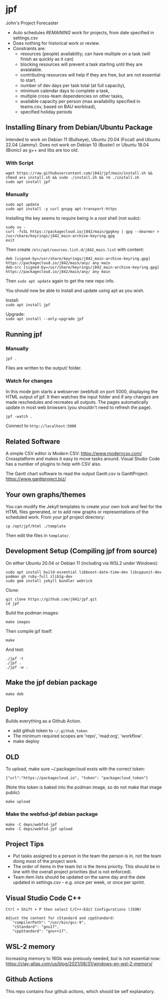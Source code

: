 # jpf

John's Project Forecaster

- Auto schedules *REMAINING* work for projects, from date specified in settings.csv
- Does nothing for historical work or review.
- Constraints are:
   - resources (people) availability; can have multiple on a task (will finish as quickly as it can)
   - blocking resources will prevent a task starting until they are avaialable.
   - contributing resources will help if they are free, but are not essential to start.
   - number of dev days per task total (at full capacity),
   - minimum calendar days to complete a task,
   - multiple cross-team dependencies on other tasks,
   - available capacity per person (max availability specified in teams.csv, based on BAU workload),
   - specified holiday periods

## Installing Binary from Debian/Ubuntu Package


Intended to work on Debian 11 (Bullseye), Ubuntu 20.04 (Focal) and Ubuntu 22.04 (Jammy). Does not work on Debian 10 (Buster) or Ubuntu 18.04 (Bionic) as g++ and libs are too old.

### With Script

```
wget https://raw.githubusercontent.com/j842/jpf/main/install.sh && chmod a+x install.sh && sudo ./install.sh && rm ./install.sh
sudo apt install jpf
```

### Manually

```
sudo apt update
sudo apt install -y curl gnupg apt-transport-https
```

Installing the key seems to require being in a root shell (not sudo):
```
sudo su -
curl -fsSL https://packagecloud.io/j842/main/gpgkey | gpg --dearmor > /usr/share/keyrings/j842_main-archive-keyring.gpg
exit
```

Then create `/etc/apt/sources.list.d/j842_main.list` with content:
```
deb [signed-by=/usr/share/keyrings/j842_main-archive-keyring.gpg] https://packagecloud.io/j842/main/any/ any main
deb-src [signed-by=/usr/share/keyrings/j842_main-archive-keyring.gpg] https://packagecloud.io/j842/main/any/ any main
```
Then `sudo apt update` again to get the new repo info.

You should now be able to install and update using apt as you wish.  
  
Install:  
`sudo apt install jpf`  
  
Upgrade:  
`sudo apt install --only-upgrade jpf`



## Running jpf

### Manually

`jpf .`

Files are written to the output/ folder.

### Watch for changes

In this mode jpm starts a webserver (webfsd) on port 5000, displaying the HTML output of jpf. 
It then watches the input folder and if any changes are made reschedules and recreates all outputs.
The pages automatically update in most web browsers (you shouldn't need to refresh the page).

```
jpf -watch .
```

Connect to `http://localhost:5000`

## Related Software

A simple CSV editor is Modern CSV:  https://www.moderncsv.com/
Crossplatform and makes it easy to move tasks around. Visual Studio
Code has a number of plugins to help with CSV also.

The Gantt chart software to read the output Gantt.csv is GanttProject:
https://www.ganttproject.biz/


## Your own graphs/themes

You can modify the Jekyll templates to create your own look and feel for the HTML files generated, or to add new graphs or representations of the scheduled work. From your jpf project directory:

```
cp /opt/jpf/html ./template
```

Then edit the files in `template/`.

## Development Setup (Compiling jpf from source)

On either Ubuntu 20.04 or Debian 11 (including via WSL2 under Windows):
```
sudo apt install build-essential libboost-date-time-dev libcppunit-dev podman gh ruby-full zlib1g-dev
sudo gem install jekyll bundler webrick
```

Clone:
```
git clone https://github.com/j842/jpf.git
cd jpf
```

Build the podman images:
```
make images
```

Then compile jpf itself:
```
make
```
And test:

```
./jpf -t
./jpf .
./jpf -w .
```

## Make the jpf debian package
```
make deb
```


## Deploy

Builds everything as a Github Action.

- add github token to `~/.github_token`
- The minimum required scopes are 'repo', 'read:org', 'workflow'.
- make deploy


## OLD


To upload, make sure ~/.packagecloud exsts with the correct token:
```
{"url":"https://packagecloud.io", "token": "packagecloud_token"}
```
(Note this token is baked into the podman image, so do not make that image public)
```
make upload
```

### Make the webfsd-jpf debian package

```
make -C deps/webfsd-jpf
make -C deps/webfsd-jpf upload
```


## Project Tips

- Put tasks assigned to a person in the team the person is in, not the team doing most of the project work.
- The order of items in the team list is the items priority. This should be in line with the overall project priorities (but is not enforced).
- Team item lists should be updated on the same day and the date updated in settings.csv - e.g. once per week, or once per sprint.



## Visual Studio Code C++
```
Ctrl + Shift + P then select C/C++:Edit Configurations (JSON)

Adjust the content for cStandard and cppStandard:
   "compilerPath": "/usr/bin/gcc-9",
   "cStandard": "gnu17",
   "cppStandard": "gnu++17",
```

## WSL-2 memory
Increasing memory to 16Gb was preiously needed, but is not essential now:   
https://clay-atlas.com/us/blog/2021/08/31/windows-en-wsl-2-memory/


## Github Actions

This repo contains four github actions, which should be self explanatory.
